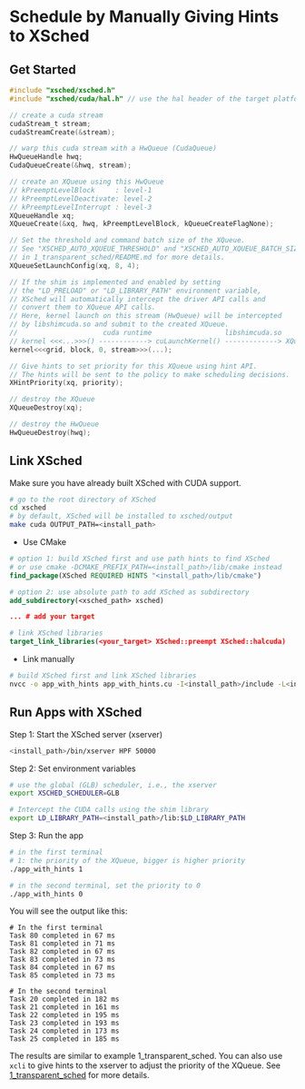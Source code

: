 # Schedule by Manually Giving Hints to XSched

## Get Started

```c
#include "xsched/xsched.h"
#include "xsched/cuda/hal.h" // use the hal header of the target platform

// create a cuda stream
cudaStream_t stream;
cudaStreamCreate(&stream);

// warp this cuda stream with a HwQueue (CudaQueue)
HwQueueHandle hwq;
CudaQueueCreate(&hwq, stream);

// create an XQueue using this HwQueue
// kPreemptLevelBlock     : level-1
// kPreemptLevelDeactivate: level-2
// kPreemptLevelInterrupt : level-3
XQueueHandle xq;
XQueueCreate(&xq, hwq, kPreemptLevelBlock, kQueueCreateFlagNone);

// Set the threshold and command batch size of the XQueue.
// See "XSCHED_AUTO_XQUEUE_THRESHOLD" and "XSCHED_AUTO_XQUEUE_BATCH_SIZE"
// in 1_transparent_sched/README.md for more details.
XQueueSetLaunchConfig(xq, 8, 4);

// If the shim is implemented and enabled by setting
// the "LD_PRELOAD" or "LD_LIBRARY_PATH" environment variable,
// XSched will automatically intercept the driver API calls and 
// convert them to XQueue API calls.
// Here, kernel launch on this stream (HwQueue) will be intercepted
// by libshimcuda.so and submit to the created XQueue.
//                     cuda runtime                  libshimcuda.so
// kernel <<<...>>>() ------------> cuLaunchKernel() -------------> XQueueSubmit()
kernel<<<grid, block, 0, stream>>>(...);

// Give hints to set priority for this XQueue using hint API.
// The hints will be sent to the policy to make scheduling decisions.
XHintPriority(xq, priority);

// destroy the XQueue
XQueueDestroy(xq);

// destroy the HwQueue
HwQueueDestroy(hwq);
```

## Link XSched

Make sure you have already built XSched with CUDA support.

```bash
# go to the root directory of XSched
cd xsched
# by default, XSched will be installed to xsched/output
make cuda OUTPUT_PATH=<install_path>
```

- Use CMake

```cmake
# option 1: build XSched first and use path hints to find XSched
# or use cmake -DCMAKE_PREFIX_PATH=<install_path>/lib/cmake instead
find_package(XSched REQUIRED HINTS "<install_path>/lib/cmake")

# option 2: use absolute path to add XSched as subdirectory
add_subdirectory(<xsched_path> xsched)

... # add your target

# link XSched libraries
target_link_libraries(<your_target> XSched::preempt XSched::halcuda)
```

- Link manually

```bash
# build XSched first and link XSched libraries
nvcc -o app_with_hints app_with_hints.cu -I<install_path>/include -L<install_path>/lib -lpreempt -lhalcuda
```

## Run Apps with XSched

Step 1: Start the XSched server (xserver)

```bash
<install_path>/bin/xserver HPF 50000
```

Step 2: Set environment variables

```bash
# use the global (GLB) scheduler, i.e., the xserver
export XSCHED_SCHEDULER=GLB

# Intercept the CUDA calls using the shim library
export LD_LIBRARY_PATH=<install_path>/lib:$LD_LIBRARY_PATH
```

Step 3: Run the app

```bash
# in the first terminal
# 1: the priority of the XQueue, bigger is higher priority
./app_with_hints 1

# in the second terminal, set the priority to 0
./app_with_hints 0
```

You will see the output like this:

```
# In the first terminal
Task 80 completed in 67 ms
Task 81 completed in 71 ms
Task 82 completed in 67 ms
Task 83 completed in 73 ms
Task 84 completed in 67 ms
Task 85 completed in 73 ms
```

```
# In the second terminal
Task 20 completed in 182 ms
Task 21 completed in 161 ms
Task 22 completed in 195 ms
Task 23 completed in 193 ms
Task 24 completed in 173 ms
Task 25 completed in 185 ms
```

The results are similar to example 1_transparent_sched.
You can also use `xcli` to give hints to the xserver to adjust the priority of the XQueue.
See [1_transparent_sched](../1_transparent_sched/README.md) for more details.
